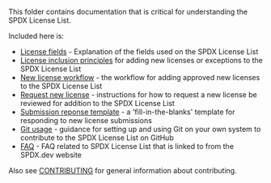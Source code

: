This folder contains documentation that is critical for understanding the SPDX License List.

Included here is:
* [License fields](license-fields.md) - Explanation of the fields used on the SPDX License List
* [License inclusion principles](license-inclusion-principles.md) for adding new licenses or exceptions to the SPDX License List
* [New license workflow](./new-license-workflow.md) - the workflow for adding approved new licenses to the SPDX License List
* [Request new license](request-new-license.md) - instructions for how to request a new license be reviewed for addition to the SPDX License List
* [Submission reponse template](submission-response-template.md) - a 'fill-in-the-blanks' template for responding to new license submissions
* [Git usage](git-usage.md) - guidance for setting up and using Git on your own system to contribute to the SPDX License List on GitHub
* [FAQ](faq.md) - FAQ related to SPDX License List that is linked to from the SPDX.dev website

Also see [CONTRIBUTING](./CONTRIBUTING.md) for general information about contributing.
